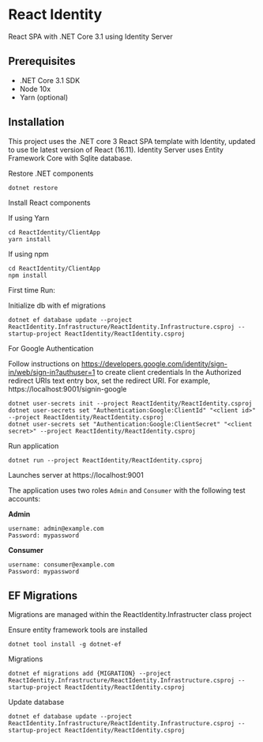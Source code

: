 # React Identity

React SPA with .NET Core 3.1 using Identity Server


## Prerequisites

* .NET Core 3.1 SDK
* Node 10x
* Yarn (optional)

## Installation

This project uses the .NET core 3 React SPA template with Identity, updated to use tle latest version of React (16.11). Identity Server uses Entity Framework Core with Sqlite database.

Restore .NET components

```
dotnet restore
```

Install React components

If using Yarn
```
cd ReactIdentity/ClientApp
yarn install
```

If using npm
```
cd ReactIdentity/ClientApp
npm install
```

First time Run:

Initialize db with ef migrations

```
dotnet ef database update --project ReactIdentity.Infrastructure/ReactIdentity.Infrastructure.csproj --startup-project ReactIdentity/ReactIdentity.csproj
```


For Google Authentication

Follow instructions on https://developers.google.com/identity/sign-in/web/sign-in?authuser=1 to create client credentials
In the Authorized redirect URIs text entry box, set the redirect URI. For example, https://localhost:9001/signin-google

```
dotnet user-secrets init --project ReactIdentity/ReactIdentity.csproj
dotnet user-secrets set "Authentication:Google:ClientId" "<client id>" --project ReactIdentity/ReactIdentity.csproj
dotnet user-secrets set "Authentication:Google:ClientSecret" "<client secret>" --project ReactIdentity/ReactIdentity.csproj
```


Run application

```
dotnet run --project ReactIdentity/ReactIdentity.csproj
```

Launches server at https://localhost:9001


The application uses two roles ```Admin``` and ```Consumer``` with the following test accounts:

**Admin**
```
username: admin@example.com
Password: mypassword
```

**Consumer**
```
username: consumer@example.com
Password: mypassword
```

## EF Migrations

Migrations are managed within the ReactIdentity.Infrastructer class project

Ensure entity framework tools are installed

```
dotnet tool install -g dotnet-ef
```

Migrations

```
dotnet ef migrations add {MIGRATION} --project ReactIdentity.Infrastructure/ReactIdentity.Infrastructure.csproj --startup-project ReactIdentity/ReactIdentity.csproj
```

Update database

```
dotnet ef database update --project ReactIdentity.Infrastructure/ReactIdentity.Infrastructure.csproj --startup-project ReactIdentity/ReactIdentity.csproj
```